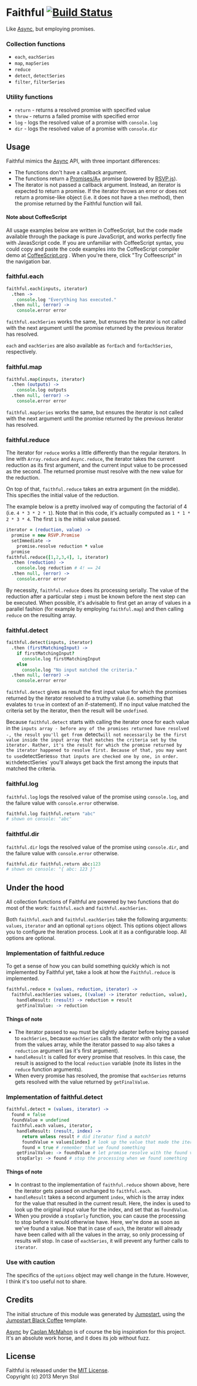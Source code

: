 # Faithful [![Build Status](https://travis-ci.org/meryn/faithful.png?branch=master)](https://travis-ci.org/meryn/faithful)

Like [Async](https://github.com/caolan/async), but employing promises.

### Collection functions

* `each`, `eachSeries`
* `map`, `mapSeries`
* `reduce`
* `detect`, `detectSeries` 
* `filter`, `filterSeries`

### Utility functions

* `return` - returns a resolved promise with specified value
* `throw` - returns a failed promise with specified error
* `log` - logs the resolved value of a promise with `console.log`
* `dir` - logs the resolved value of a promise with `console.dir`

## Usage

Faithful mimics the [Async](https://github.com/caolan/async) API, with three important differences:

* The functions don't have a callback argument.
* The functions return a [Promises/A+](http://promises-aplus.github.io/promises-spec/) promise (powered by [RSVP.js](https://github.com/tildeio/rsvp.js)).
* The iterator is not passed a callback argument. Instead, an iterator is expected to return a promise. If the iterator throws an error or does not return a promise-like object (i.e. it does not have a `then` method), then the promise returned by the Faithful function will fail.

#### Note about CoffeeScript

All usage examples below are written in CoffeeScript, but the code made available through the package is pure JavaScript, and works perfectly fine with JavasScript code. If you are unfamiliar with CoffeeScript syntax, you could copy and paste the code examples into the CoffeeScript compiler demo at [CoffeeScript.org](http://coffeescript.org/) . When you're there, click "Try Coffeescript" in the navigation bar.

### faithful.each

```coffee
faithful.each(inputs, iterator)
  .then ->
    console.log "Everything has executed."
  .then null, (error) ->
    console.error error
```

`faithful.eachSeries` works the same, but ensures the iterator is not called with the next argument until the promise returned by the previous iterator has resolved.

`each` and `eachSeries` are also available as `forEach` and `forEachSeries`, respectively.

### faithful.map

```coffee
faithful.map(inputs, iterator)
  .then (outputs) ->
    console.log outputs
  .then null, (error) ->
    console.error error
```

`faithful.mapSeries` works the same, but ensures the iterator is not called with the next argument until the promise returned by the previous iterator has resolved.

### faithful.reduce

The iterator for `reduce` works a little differently than the regular iterators. In line with `Array.reduce` and `Async.reduce`, the iterator takes the current reduction as its first argument, and the current input value to be processed as the second. The returned promise must resolve with the new value for the reduction.

On top of that, `faithful.reduce` takes an extra argument (in the middle). This specifies the initial value of the reduction.

The example below is a pretty involved way of computing the factorial of 4 (i.e. `4 * 3 * 2 * 1`). Note that in this code, it's actually computed as `1 * 1 * 2 * 3 * 4`. The first `1` is the initial value passed. 

```coffee
iterator = (reduction, value) ->
  promise = new RSVP.Promise
  setImmediate ->
    promise.resolve reduction * value
  promise
faithful.reduce([1,2,3,4], 1, iterator)
  .then (reduction) ->
    console.log reduction # 4! == 24
  .then null, (error) ->
    console.error error
```

By necessity, `faithful.reduce` does its processing serially. The value of the reduction after a particular step `i` must be known before the next step can be executed. When possible, it's advisable to first get an array of values in a parallel fashion (for example by employing `faithful.map`) and then calling `reduce` on the resulting array.

### faithful.detect

```coffee
faithful.detect(inputs, iterator)
  .then (firstMatchingInput) ->
    if firstMatchingInput?
      console.log firstMatchingInput
    else
      console.log "No input matched the criteria."
  .then null, (error) ->
    console.error error
```

`faithful.detect` gives as result the first input value for which the promises returned by the iterator resolved to a truthy value (i.e. something that evalates to `true` in context of an if-statement). If no input value matched the criteria set by the iterator, then the result will be `undefined`.

Because `faithful.detect` starts with calling the iterator once for each value in the `inputs array - before any of the promises returned have resolved -, the result you'll get from `detect` will not necessarily be the first value inside the input array that matches the criteria set by the iterator. Rather, it's the result for which the promise returned by the iterator happened to resolve first. Because of that, you may want to use `detectSeries` so that inputs are checked one by one, in order. With `detectSeries` you'll always get back the first among the inputs that matched the criteria.

### faithful.log

`faithful.log` logs the resolved value of the promise using `console.log`, and the failure value with `console.error` otherwise.

```coffee
faithful.log faithful.return "abc"
# shown on console: "abc"
```

### faithtful.dir

`faithful.dir` logs the resolved value of the promise using `console.dir`, and the failure value with `console.error` otherwise.

```coffee
faithful.dir faithful.return abc:123
# shown on console: "{ abc: 123 }"
```

## Under the hood

All collection functions of Faithful are powered by two functions that do most of the work: `faithful.each` and `faithful.eachSeries`.

Both `faithful.each` and `faithful.eachSeries` take the following arguments: `values`, `iterator` and an optional `options` object. This options object allows you to configure the iteration process. Look at it as a configurable loop. All options are optional.

### Implementation of faithful.reduce

To get a sense of how you can build something quickly which is not implemented by Faithful yet, take a look at how the `Faithful.reduce` is implemented.

```coffee
faithful.reduce = (values, reduction, iterator) ->
  faithful.eachSeries values, ((value) -> iterator reduction, value),
    handleResult: (result) -> reduction = result
    getFinalValue: -> reduction
```

#### Things of note

* The iterator passed to `map` must be slightly adapter before being passed to `eachSeries`, because `eachSeries` calls the iterator with only the a value from the values array, while the iterator passed to `map` also takes a `reduction` argument (as it's first argument). 
* `handleResult` is called for every promise that resolves. In this case, the result is assigned to the local `reduction` variable (note its listes in the `reduce` function arguments).
* When every promise has resolved, the promise that `eachSeries` returns gets resolved with the value returned by `getFinalValue`.

### Implementation of faithful.detect

```coffee
faithful.detect = (values, iterator) ->
  found = false
  foundValue = undefined
  faithful.each values, iterator,
    handleResult: (result, index) -> 
      return unless result # did iterator find a match?
      foundValue = values[index] # look up the value that made the iterator match
      found = true # remember that we found something
    getFinalValue: -> foundValue # let promise resolve with the found value
    stopEarly: -> found # stop the processing when we found something
```

#### Things of note

* In contrast to the implementation of `faithful.reduce` shown above, here the iterator gets passed on unchanged to `faithful.each`.
* `handleResult` takes a second argument `index`, which is the array index for the value that resulted in the current result. Here, the index is used to look up the original input value for the index, and set that as `foundValue`.
* When you provide a `stopEarly` function, you can cause the processing to stop before it would otherwise have. Here, we're done as soon as we've found a value. Noe that in case of `each`, the iterator will already have been called with all the values in the array, so only processing of results will stop. In case of `eachSeries`, it will prevent any further calls to `iterator`.

### Use with caution

The specifics of the `options` object may well change in the future. However, I think it's too useful not to share.

## Credits

The initial structure of this module was generated by [Jumpstart](https://github.com/meryn/jumpstart), using the [Jumpstart Black Coffee](https://github.com/meryn/jumpstart-black-coffee) template.

[Async](https://github.com/caolan/async) by [Caolan McMahon](http://caolanmcmahon.com) is of course the big inspiration for this project. It's an absolute work horse, and it does its job without fuzz.

## License

Faithful is released under the [MIT License](http://opensource.org/licenses/MIT).  
Copyright (c) 2013 Meryn Stol  